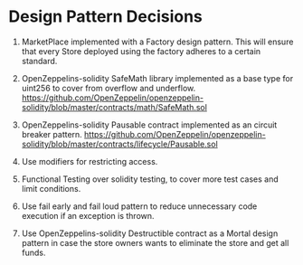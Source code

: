 # Design Pattern Decisions

1. MarketPlace implemented with a Factory design pattern. This will ensure that every Store deployed using the factory adheres to a certain standard.

2. OpenZeppelins-solidity SafeMath library implemented as a base type for uint256 to cover from overflow and underflow.
https://github.com/OpenZeppelin/openzeppelin-solidity/blob/master/contracts/math/SafeMath.sol  

3. OpenZeppelins-solidity Pausable contract implemented as an circuit breaker pattern.
https://github.com/OpenZeppelin/openzeppelin-solidity/blob/master/contracts/lifecycle/Pausable.sol  

4. Use modifiers for restricting access.

5. Functional Testing over solidity testing, to cover more test cases and limit conditions.

6. Use fail early and fail loud pattern to reduce unnecessary code execution if an exception is thrown.

7. Use OpenZeppelins-solidity Destructible contract as a Mortal design pattern in case the store owners wants to eliminate the store and get all funds.
